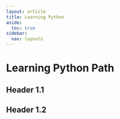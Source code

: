 ```yaml
---
layout: article
title: Learning Python
aside:
  toc: true
sidebar:
  nav: layouts
---
```


# Learning Python Path

## Header 1.1

## Header 1.2

